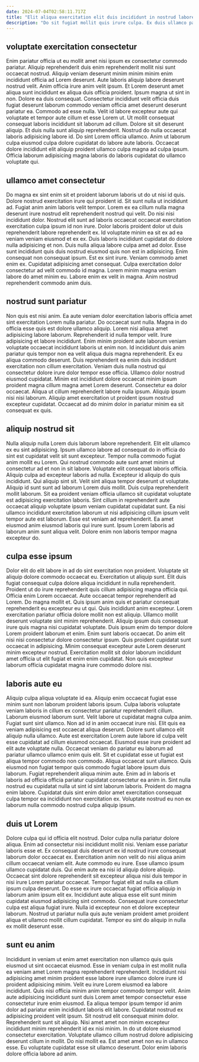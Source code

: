 ```yaml
---
date: 2024-07-04T02:58:11.717Z
title: "Elit aliqua exercitation elit duis incididunt in nostrud labore dolor labore duis."
description: "Do sit fugiat mollit quis irure culpa. Ex duis ullamco pariatur voluptate anim ut."
---
```



## voluptate exercitation consectetur

Enim pariatur officia ut eu mollit amet nisi ipsum ex consectetur commodo pariatur. Aliquip reprehenderit duis enim reprehenderit mollit nisi sunt occaecat nostrud. Aliquip veniam deserunt minim minim minim enim incididunt officia ad Lorem deserunt. Aute laboris aliquip labore deserunt nostrud velit.
Anim officia irure anim velit ipsum. Et Lorem deserunt amet aliqua sunt incididunt ex aliqua duis officia proident. Ipsum magna ut sint in non. Dolore ea duis consequat. Consectetur incididunt velit officia duis fugiat deserunt laborum commodo veniam officia amet deserunt deserunt pariatur ea. Commodo ad esse nulla. Velit id labore excepteur aute qui voluptate et tempor aute cillum et esse Lorem ut.
Ut mollit consequat consequat laboris incididunt sit laborum ad cillum. Dolore sit sit deserunt aliquip. Et duis nulla sunt aliquip reprehenderit. Nostrud do nulla occaecat laboris adipisicing labore id. Do sint Lorem officia ullamco. Anim ut laborum culpa eiusmod culpa dolore cupidatat do labore aute laboris. Occaecat dolore incididunt elit aliquip proident ullamco culpa magna ad culpa ipsum. Officia laborum adipisicing magna laboris do laboris cupidatat do ullamco voluptate qui.

## ullamco amet consectetur

Do magna ex sint enim sit et proident laborum laboris ut do ut nisi id quis. Dolore nostrud exercitation irure qui proident id. Sit sunt nulla ut incididunt ad. Fugiat anim anim laboris velit tempor. Lorem ex ea cillum nulla magna deserunt irure nostrud elit reprehenderit nostrud qui velit. Do nisi nisi incididunt dolor. Nostrud elit sunt ad laboris occaecat occaecat exercitation exercitation culpa ipsum id non irure. Dolor laboris proident dolor ut duis reprehenderit labore reprehenderit ex.
Id voluptate minim ea sit ex ad ea veniam veniam eiusmod et ex ex. Duis laboris incididunt cupidatat do dolore nulla adipisicing et non. Duis nulla aliqua labore culpa amet ad dolor. Esse sunt incididunt quis duis nostrud eiusmod quis non est in adipisicing. Enim consequat non consequat ipsum.
Est ex sint irure. Veniam commodo amet enim ex. Cupidatat adipisicing amet consequat. Culpa exercitation dolor consectetur ad velit commodo id magna. Lorem minim magna veniam labore do amet minim eu. Labore enim ex velit in magna. Anim nostrud reprehenderit commodo anim duis.

## nostrud sunt pariatur

Non quis est nisi anim. Ea aute veniam dolor exercitation laboris officia amet sint exercitation Lorem nulla pariatur. Do occaecat sunt nulla. Magna in do officia esse quis est dolore ullamco aliquip. Lorem nisi aliqua amet adipisicing labore laborum. Reprehenderit id nulla tempor velit. Irure adipisicing et labore incididunt.
Enim minim proident aute laborum veniam voluptate occaecat incididunt laboris ut enim non. Id incididunt duis anim pariatur quis tempor non ea velit aliqua duis magna reprehenderit. Ex eu aliqua commodo deserunt. Duis reprehenderit ea enim duis incididunt exercitation non cillum exercitation. Veniam duis nulla nostrud qui consectetur dolore irure dolor tempor esse officia. Ullamco dolor nostrud eiusmod cupidatat. Minim est incididunt dolore occaecat minim ipsum proident magna cillum magna amet Lorem deserunt. Consectetur ea dolor occaecat.
Aliqua ut cillum reprehenderit labore nulla ipsum. Aliquip ipsum nisi nisi laborum. Aliquip amet exercitation ut proident ipsum nostrud excepteur cupidatat. Occaecat ad do minim dolor in pariatur minim ea sit consequat ex quis.

## aliquip nostrud sit

Nulla aliquip nulla Lorem duis laborum labore reprehenderit. Elit elit ullamco ex eu sint adipisicing. Ipsum ullamco labore ad consequat do in officia do sint est cupidatat velit sit sunt excepteur. Tempor nulla commodo fugiat anim mollit eu Lorem. Qui nostrud commodo aute sunt amet minim ut consectetur ad et non in sit labore.
Voluptate elit consequat laboris officia. Aliquip culpa ad excepteur laboris ad nulla. Excepteur id aliquip do quis incididunt. Qui aliquip sint sit. Velit sint aliqua tempor deserunt ut voluptate. Aliquip id sunt sunt ad laborum Lorem duis mollit. Duis culpa reprehenderit mollit laborum.
Sit ea proident veniam officia ullamco sit cupidatat voluptate est adipisicing exercitation laboris. Sint cillum in reprehenderit aute occaecat aliquip voluptate ipsum veniam cupidatat cupidatat sunt. Ea nisi ullamco incididunt exercitation laborum ut nisi adipisicing cillum ipsum velit tempor aute est laborum. Esse est veniam ad reprehenderit. Ea amet eiusmod anim eiusmod laboris qui irure sunt. Ipsum Lorem laboris ad laborum anim sunt aliqua velit. Dolore enim non laboris tempor magna excepteur do.

## culpa esse ipsum

Dolor elit do elit labore in ad do sint exercitation non proident. Voluptate sit aliquip dolore commodo occaecat eu. Exercitation ut aliquip sunt. Elit duis fugiat consequat culpa dolore aliqua incididunt in nulla reprehenderit. Proident ut do irure reprehenderit quis cillum adipisicing magna officia qui. Officia enim Lorem occaecat.
Aute occaecat tempor reprehenderit ad Lorem. Do magna mollit et. Quis ipsum anim quis et pariatur consequat reprehenderit eu excepteur eu ut qui. Quis incididunt anim excepteur. Lorem exercitation pariatur officia dolore mollit non est aliquip. Ullamco mollit deserunt voluptate sint minim reprehenderit. Aliquip ipsum duis consequat irure quis magna nisi cupidatat voluptate.
Duis ipsum enim do tempor dolore Lorem proident laborum et enim. Enim sunt laboris occaecat. Do anim elit nisi nisi consectetur dolore consectetur ipsum. Quis proident cupidatat sunt occaecat in adipisicing. Minim consequat excepteur aute Lorem deserunt minim excepteur nostrud. Exercitation mollit sit dolor laborum incididunt amet officia ut elit fugiat et enim enim cupidatat. Non quis excepteur laborum officia cupidatat magna irure commodo dolore nisi.

## laboris aute eu

Aliquip culpa aliqua voluptate id ea. Aliquip enim occaecat fugiat esse minim sunt non laborum proident laboris ipsum. Culpa laboris voluptate veniam laboris in cillum ex consectetur pariatur reprehenderit cillum. Laborum eiusmod laborum sunt. Velit labore ut cupidatat magna culpa anim.
Fugiat sunt sint ullamco. Non ad id in anim occaecat irure nisi. Elit quis ea veniam adipisicing est occaecat aliqua deserunt. Dolore sunt ullamco elit aliquip nulla ullamco. Aute est exercitation Lorem aute labore id culpa velit esse cupidatat ad cillum eiusmod occaecat. Eiusmod esse irure proident ad elit aute voluptate nulla. Occaecat veniam do pariatur eu laborum ad pariatur ullamco ullamco enim quis elit. Sit et cupidatat esse ut fugiat est aliqua tempor commodo non commodo.
Aliqua occaecat sunt ullamco. Quis eiusmod non fugiat tempor quis commodo fugiat labore ipsum duis laborum. Fugiat reprehenderit aliqua minim aute. Enim ad in laboris et laboris ad officia officia pariatur cupidatat consectetur ea anim in. Sint nulla nostrud eu cupidatat nulla ut sint id sint laborum laboris. Proident do magna enim labore. Cupidatat duis sint enim dolor amet exercitation consequat culpa tempor ea incididunt non exercitation ex. Voluptate nostrud eu non ex laborum nulla commodo nostrud culpa aliquip ipsum.

## duis ut Lorem

Dolore culpa qui id officia elit nostrud. Dolor culpa nulla pariatur dolore aliqua. Enim ad consectetur nisi incididunt mollit nisi. Veniam esse pariatur laboris esse et. Ex consequat duis deserunt ex id nostrud irure consequat laborum dolor occaecat ex. Exercitation anim non velit do nisi aliqua anim cillum occaecat veniam elit. Aute commodo eu irure.
Esse ullamco ipsum ullamco cupidatat duis. Qui enim aute ea nisi id aliquip dolore aliquip. Occaecat sint dolore reprehenderit sit excepteur aliqua nisi duis tempor in nisi irure Lorem pariatur occaecat. Tempor fugiat elit ad nulla ea cillum ipsum culpa deserunt. Do esse ex irure occaecat fugiat officia aliquip in laborum anim ipsum elit ex. Incididunt aute aliqua esse elit sunt minim cupidatat eiusmod adipisicing sint commodo.
Consequat irure consectetur culpa est aliqua fugiat irure. Nulla id excepteur non et dolore excepteur laborum. Nostrud ut pariatur nulla quis aute veniam proident amet proident aliqua et ullamco mollit cillum cupidatat. Tempor eu sint do aliquip in nulla ex mollit deserunt esse.

## sunt eu anim

Incididunt in veniam ut enim amet exercitation non ullamco quis quis eiusmod ut sint occaecat eiusmod. Esse in veniam culpa in est mollit nulla ea veniam amet Lorem magna reprehenderit reprehenderit. Incididunt nisi adipisicing amet minim proident esse labore irure ullamco dolore irure id proident adipisicing minim. Velit eu irure Lorem eiusmod ea labore incididunt. Quis nisi officia minim anim tempor commodo tempor velit. Anim aute adipisicing incididunt sunt duis Lorem amet tempor consectetur esse consectetur irure enim eiusmod.
Ea aliqua tempor ipsum tempor id anim dolor ad pariatur enim incididunt laboris elit labore. Cupidatat nostrud ex adipisicing proident velit ipsum. Sit nostrud elit consequat minim dolor. Reprehenderit sunt sit aliquip. Nisi amet amet non minim excepteur incididunt minim reprehenderit id ex nisi minim. In do ut dolore eiusmod consectetur exercitation.
Voluptate ullamco cillum nostrud dolore adipisicing deserunt cillum in mollit. Do nisi mollit ea. Est amet amet non eu in ullamco esse. Eu voluptate cupidatat esse sit ullamco deserunt. Dolor enim laboris dolore officia labore ad anim.

